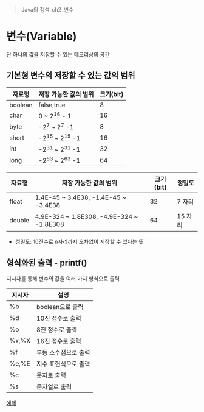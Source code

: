 >Java의 정석_ch2_변수

# 변수(Variable)

단 하나의 값을 저장할 수 있는 메모리상의 공간

## 기본형 변수의 저장할 수 있는 값의 범위

|자료형|저장 가능한 값의 범위|크기(bit)|
|--|--|--|
|boolean|false,true|8|
|char|0 ~ 2<sup>16</sup> - 1|16|
|byte|-2<sup>7</sup> ~ 2<sup>7</sup> -1|8|
|short|-2<sup>15</sup> ~ 2<sup>15</sup> -1|16|
|int|-2<sup>31</sup> ~ 2<sup>31</sup> -1|32|
|long|-2<sup>63</sup> ~ 2<sup>63</sup> -1|64|

|자료형|저장 가능한 값의 범위|크기(bit)|정밀도|
|--|--|--|--|
|float|1.4E-45 ~ 3.4E38, -1.4E-45 ~ -3.4E38|32|7 자리|
|double|4.9E-324 ~ 1.8E308, -4.9E-324 ~ -1.8E308|64|15 자리|

* 정밀도: 10진수로 n자리까지 오차없이 저장할 수 있다는 뜻

## 형식화된 출력 - printf()

지시자를 통해 변수의 값을 여러 가지 형식으로 출력

|지시자|설명|
|--|--|
|%b|boolean으로 출력|
|%d|10진 정수로 출력|
|%o|8진 정수로 출력|
|%x,%X|16진 정수로 출력|
|%f|부동 소수점으로 출력|
|%e,%E|지수 표현식으로 출력|
|%c|문자로 출력|
|%s|문자열로 출력|

[예제]()

